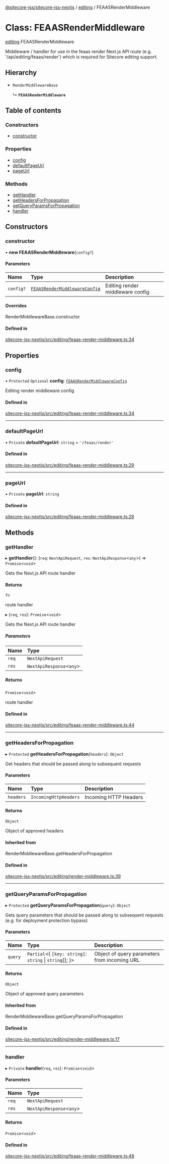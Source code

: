 [@sitecore-jss/sitecore-jss-nextjs](../README.md) / [editing](../modules/editing.md) / FEAASRenderMiddleware

# Class: FEAASRenderMiddleware

[editing](../modules/editing.md).FEAASRenderMiddleware

Middleware / handler for use in the feaas render Next.js API route (e.g. '/api/editing/feaas/render')
which is required for Sitecore editing support.

## Hierarchy

- `RenderMiddlewareBase`

  ↳ **`FEAASRenderMiddleware`**

## Table of contents

### Constructors

- [constructor](editing.FEAASRenderMiddleware.md#constructor)

### Properties

- [config](editing.FEAASRenderMiddleware.md#config)
- [defaultPageUrl](editing.FEAASRenderMiddleware.md#defaultpageurl)
- [pageUrl](editing.FEAASRenderMiddleware.md#pageurl)

### Methods

- [getHandler](editing.FEAASRenderMiddleware.md#gethandler)
- [getHeadersForPropagation](editing.FEAASRenderMiddleware.md#getheadersforpropagation)
- [getQueryParamsForPropagation](editing.FEAASRenderMiddleware.md#getqueryparamsforpropagation)
- [handler](editing.FEAASRenderMiddleware.md#handler)

## Constructors

### constructor

• **new FEAASRenderMiddleware**(`config?`)

#### Parameters

| Name | Type | Description |
| :------ | :------ | :------ |
| `config?` | [`FEAASRenderMiddlewareConfig`](../interfaces/editing.FEAASRenderMiddlewareConfig.md) | Editing render middleware config |

#### Overrides

RenderMiddlewareBase.constructor

#### Defined in

[sitecore-jss-nextjs/src/editing/feaas-render-middleware.ts:34](https://github.com/Sitecore/jss/blob/f4f5c58a8/packages/sitecore-jss-nextjs/src/editing/feaas-render-middleware.ts#L34)

## Properties

### config

• `Protected` `Optional` **config**: [`FEAASRenderMiddlewareConfig`](../interfaces/editing.FEAASRenderMiddlewareConfig.md)

Editing render middleware config

#### Defined in

[sitecore-jss-nextjs/src/editing/feaas-render-middleware.ts:34](https://github.com/Sitecore/jss/blob/f4f5c58a8/packages/sitecore-jss-nextjs/src/editing/feaas-render-middleware.ts#L34)

___

### defaultPageUrl

• `Private` **defaultPageUrl**: `string` = `'/feaas/render'`

#### Defined in

[sitecore-jss-nextjs/src/editing/feaas-render-middleware.ts:29](https://github.com/Sitecore/jss/blob/f4f5c58a8/packages/sitecore-jss-nextjs/src/editing/feaas-render-middleware.ts#L29)

___

### pageUrl

• `Private` **pageUrl**: `string`

#### Defined in

[sitecore-jss-nextjs/src/editing/feaas-render-middleware.ts:28](https://github.com/Sitecore/jss/blob/f4f5c58a8/packages/sitecore-jss-nextjs/src/editing/feaas-render-middleware.ts#L28)

## Methods

### getHandler

▸ **getHandler**(): (`req`: `NextApiRequest`, `res`: `NextApiResponse`\<`any`\>) => `Promise`\<`void`\>

Gets the Next.js API route handler

#### Returns

`fn`

route handler

▸ (`req`, `res`): `Promise`\<`void`\>

Gets the Next.js API route handler

##### Parameters

| Name | Type |
| :------ | :------ |
| `req` | `NextApiRequest` |
| `res` | `NextApiResponse`\<`any`\> |

##### Returns

`Promise`\<`void`\>

route handler

#### Defined in

[sitecore-jss-nextjs/src/editing/feaas-render-middleware.ts:44](https://github.com/Sitecore/jss/blob/f4f5c58a8/packages/sitecore-jss-nextjs/src/editing/feaas-render-middleware.ts#L44)

___

### getHeadersForPropagation

▸ `Protected` **getHeadersForPropagation**(`headers`): `Object`

Get headers that should be passed along to subsequent requests

#### Parameters

| Name | Type | Description |
| :------ | :------ | :------ |
| `headers` | `IncomingHttpHeaders` | Incoming HTTP Headers |

#### Returns

`Object`

Object of approved headers

#### Inherited from

RenderMiddlewareBase.getHeadersForPropagation

#### Defined in

[sitecore-jss-nextjs/src/editing/render-middleware.ts:39](https://github.com/Sitecore/jss/blob/f4f5c58a8/packages/sitecore-jss-nextjs/src/editing/render-middleware.ts#L39)

___

### getQueryParamsForPropagation

▸ `Protected` **getQueryParamsForPropagation**(`query`): `Object`

Gets query parameters that should be passed along to subsequent requests (e.g. for deployment protection bypass)

#### Parameters

| Name | Type | Description |
| :------ | :------ | :------ |
| `query` | `Partial`\<\{ `[key: string]`: `string` \| `string`[];  }\> | Object of query parameters from incoming URL |

#### Returns

`Object`

Object of approved query parameters

#### Inherited from

RenderMiddlewareBase.getQueryParamsForPropagation

#### Defined in

[sitecore-jss-nextjs/src/editing/render-middleware.ts:17](https://github.com/Sitecore/jss/blob/f4f5c58a8/packages/sitecore-jss-nextjs/src/editing/render-middleware.ts#L17)

___

### handler

▸ `Private` **handler**(`req`, `res`): `Promise`\<`void`\>

#### Parameters

| Name | Type |
| :------ | :------ |
| `req` | `NextApiRequest` |
| `res` | `NextApiResponse`\<`any`\> |

#### Returns

`Promise`\<`void`\>

#### Defined in

[sitecore-jss-nextjs/src/editing/feaas-render-middleware.ts:48](https://github.com/Sitecore/jss/blob/f4f5c58a8/packages/sitecore-jss-nextjs/src/editing/feaas-render-middleware.ts#L48)

